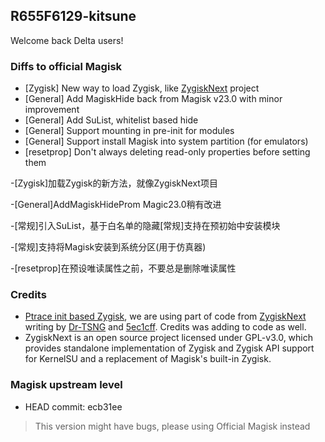 ## R655F6129-kitsune

Welcome back Delta users!

### Diffs to official Magisk

- [Zygisk] New way to load Zygisk, like [ZygiskNext](https://github.com/Dr-TSNG/ZygiskNext) project
- [General] Add MagiskHide back from Magisk v23.0 with minor improvement
- [General] Add SuList, whitelist based hide
- [General] Support mounting in pre-init for modules
- [General] Support install Magisk into system partition (for emulators)
- [resetprop] Don't always deleting read-only properties before setting them

-[Zygisk]加载Zygisk的新方法，就像ZygiskNext项目 

-[General]AddMagiskHideProm Magic23.0稍有改进

-[常规]引入SuList，基于白名单的隐藏[常规]支持在预初始中安装模块

-[常规]支持将Magisk安装到系统分区(用于仿真器)

-[resetprop]在预设唯读属性之前，不要总是删除唯读属性

### Credits
- [Ptrace init based Zygisk](https://github.com/HuskyDG/Magisk/commits/ptrace-zygisk), we are using part of code from [ZygiskNext](https://github.com/Dr-TSNG/ZygiskNext) writing by [Dr-TSNG](https://github.com/Dr-TSNG/ZygiskNext) and [5ec1cff](https://github.com/5ec1cff). Credits was adding to code as well. 
- ZygiskNext is an open source project licensed under GPL-v3.0, which provides standalone implementation of Zygisk and Zygisk API support for KernelSU and a replacement of Magisk's built-in Zygisk.

### Magisk upstream level

- HEAD commit: ecb31ee

> This version might have bugs, please using Official Magisk instead